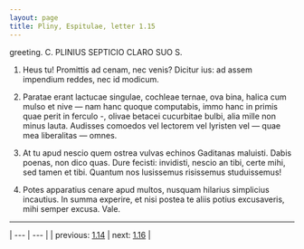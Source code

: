 ```yaml
---
layout: page
title: Pliny, Espitulae, letter 1.15
---
```


greeting. C. PLINIUS SEPTICIO CLARO SUO S.



1. Heus tu! Promittis ad cenam, nec venis? Dicitur ius: ad assem impendium reddes, nec id modicum.



2. Paratae erant lactucae singulae, cochleae ternae, ova bina, halica cum mulso et nive — nam hanc quoque computabis, immo hanc in primis quae perit in ferculo -, olivae betacei cucurbitae bulbi, alia mille non minus lauta. Audisses comoedos vel lectorem vel lyristen vel — quae mea liberalitas — omnes.



3. At tu apud nescio quem ostrea vulvas echinos Gaditanas maluisti. Dabis poenas, non dico quas. Dure fecisti: invidisti, nescio an tibi, certe mihi, sed tamen et tibi. Quantum nos lusissemus risissemus studuissemus!



4. Potes apparatius cenare apud multos, nusquam hilarius simplicius incautius. In summa experire, et nisi postea te aliis potius excusaveris, mihi semper excusa. Vale.



---

| --- | --- |
| previous: [1.14](../1.14/) | next: [1.16](../1.16/) |